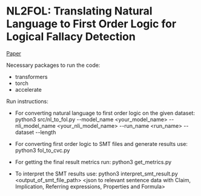 # NL2FOL: Translating Natural Language to First Order Logic for Logical Fallacy Detection 

[Paper](https://drive.google.com/file/d/16ZvnYwbNfGO-LctbT7u9gA4dq1SfGlrQ/view?usp=sharing)

Necessary packages to run the code:
- transformers
- torch
- accelerate

Run instructions:
- For converting natural language to first order logic on the given dataset: python3 src/nl_to_fol.py --model_name <your_model_name> --nli_model_name <your_nli_model_name>  --run_name <run_name> --dataset <logic or logicclimate> --length <number of datapoints to sample from dataset>

- For converting first order logic to SMT files and generate results use: python3 fol_to_cvc.py <file containing fol translations>
- For getting the final result metrics run: python3 get_metrics.py <path to results csv>
- To interpret the SMT results use: python3 interpret_smt_result.py <output_of_smt_file_path> <json to relevant sentence data with Claim, Implication, Referring expressions, Properties and Formula>

